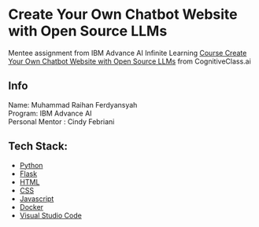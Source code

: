 # Create Your Own Chatbot Website with Open Source LLMs
Mentee assignment from IBM Advance AI Infinite Learning
[Course Create Your Own Chatbot Website with Open Source LLMs](https://cognitiveclass.ai/courses/course-v1:IBMSkillsNetwork+GPXX04ESEN+v1) from CognitiveClass.ai

## Info
Name: Muhammad Raihan Ferdyansyah\
Program: IBM Advance AI\
Personal Mentor : Cindy Febriani

## Tech Stack: 
- [Python](https://www.python.org/)
- [Flask](https://flask.palletsprojects.com/en/3.0.x/)
- [HTML](https://id.wikipedia.org/wiki/HTML)
- [CSS](https://en.wikipedia.org/wiki/CSS)
- [Javascript](https://id.wikipedia.org/wiki/JavaScript)
- [Docker](https://www.docker.com/)
- [Visual Studio Code](https://code.visualstudio.com/)
